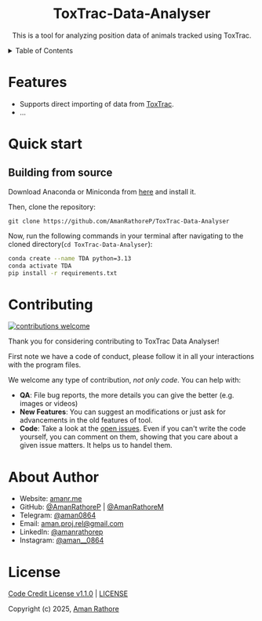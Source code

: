 <!-- Author: Aman Rathore
Contact: amanr.me | amanrathore9753 <at> gmail <dot> com
Created on: Monday, July 14, 2025 at 10:40 -->
<div align="center">
  <h1>ToxTrac-Data-Analyser</h1>
</div>

<p align="center">
    This is a tool for analyzing position data of animals tracked using ToxTrac. 
</p>

<!-- TABLE OF CONTENTS -->
<details>
  <summary>Table of Contents</summary>
  <ol>
    <li>
      <a href="#features">Features</a>
    </li>
    <li>
      <a href="#quick-start">Quick Start</a>
      <!-- <ul>
        <li><a href="#prerequisites">Prerequisites</a></li>
        <li><a href="#installation">Installation</a></li>
      </ul> -->
    </li>
    <li><a href="#contributing">Contributing</a></li>
    <li><a href="#about-author">About Author</a></li>
    <li><a href="#license">License</a></li>
  </ol>
</details>

# Features

* Supports direct importing of data from [ToxTrac](https://sourceforge.net/projects/toxtrac/).
* ...

# Quick start

## Building from source

Download Anaconda or Miniconda from [here](https://www.anaconda.com/products/distribution#download-section) and install it.

Then, clone the repository:
```git
git clone https://github.com/AmanRathoreP/ToxTrac-Data-Analyser
```

Now, run the following commands in your terminal after navigating to the cloned directory(`cd ToxTrac-Data-Analyser`):
```bash
conda create --name TDA python=3.13
conda activate TDA
pip install -r requirements.txt
```

# Contributing

[![contributions welcome](https://img.shields.io/badge/contributions-welcome-brightgreen.svg?style=flat)](issues.md)

Thank you for considering contributing to ToxTrac Data Analyser!

First note we have a code of conduct, please follow it in all your interactions with the program files.

We welcome any type of contribution, _not only code_. You can help with:
- **QA**: File bug reports, the more details you can give the better (e.g. images or videos)
- **New Features**: You can suggest an modifications or just ask for advancements in the old features of tool.
- **Code**: Take a look at the [open issues](issues.md). Even if you can't write the code yourself, you can comment on them, showing that you care about a given issue matters. It helps us to handel them.

# About Author

- Website: [amanr.me](https://amanr.me/)
- GitHub: [@AmanRathoreP](https://www.github.com/AmanRathoreP) | [@AmanRathoreM](https://www.github.com/AmanRathoreM)
- Telegram: [@aman0864](https://t.me/aman0864)
- Email: [aman.proj.rel@gmail.com](mailto:aman.proj.rel@gmail.com)
- LinkedIn: [@amanrathorep](https://www.linkedin.com/in/amanrathorep/)
- Instagram: [@aman__0864](https://www.instagram.com/aman__0864/)

# License

[Code Credit License v1.1.0](https://codecreditlicense.com/license/1.1.0) | [LICENSE](LICENSE.md/)

Copyright (c) 2025, [Aman Rathore](https://amanr.me)